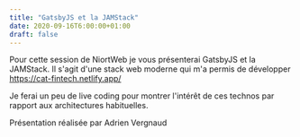 ```yaml
---
title: "GatsbyJS et la JAMStack"
date: 2020-09-16T6:00:00+01:00
draft: false 
---
```


Pour cette session de NiortWeb je vous présenterai GatsbyJS et la JAMStack.
Il s'agit d'une stack web moderne qui m'a permis de développer https://cat-fintech.netlify.app/


Je ferai un peu de live coding pour montrer l'intérêt de ces technos par rapport aux architectures habituelles.


Présentation réalisée par Adrien Vergnaud
